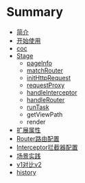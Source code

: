 # Summary

* [简介](README.md)
* [开始使用](chapter1.md)
* [coc](route-coc参数.md)
* [Stage](stage.md)
   * [pageInfo](pageinfo.md)
   * [matchRouter](matchrouter.md)
   * [initHttpRequest](inithttprequest.md)
   * [requestProxy](requestproxy.md)
   * [handleInterceptor](handleinterceptor.md)
   * [handleRouter](handlerouter.md)
   * [runTask](runtask.md)
   * getViewPath
   * render
* [扩展属性](内置标准stages介绍.md)
* [Router路由配置](router路由配置.md)
* [Interceptor拦截器配置](interceptor拦截器配置.md)
* [场景实践](场景实践.md)
* [v1对比v2](v1dui_bi_v2.md)
* [history](history.md)

